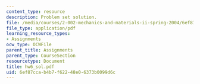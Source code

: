 ```yaml
---
content_type: resource
description: Problem set solution.
file: /media/courses/2-002-mechanics-and-materials-ii-spring-2004/6ef87ccab4b7f62248e06373b0099d6c_hw6_sol.pdf
file_type: application/pdf
learning_resource_types:
- Assignments
ocw_type: OCWFile
parent_title: Assignments
parent_type: CourseSection
resourcetype: Document
title: hw6_sol.pdf
uid: 6ef87cca-b4b7-f622-48e0-6373b0099d6c
---
```

